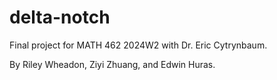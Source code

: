 # delta-notch

Final project for MATH 462 2024W2 with Dr. Eric Cytrynbaum.

By Riley Wheadon, Ziyi Zhuang, and Edwin Huras.
